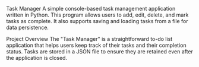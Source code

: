 Task Manager
A simple console-based task management application written in Python. This program allows users to add, edit, delete, and mark tasks as complete. It also supports saving and loading tasks from a file for data persistence.

Project Overview
The "Task Manager" is a straightforward to-do list application that helps users keep track of their tasks and their completion status. Tasks are stored in a JSON file to ensure they are retained even after the application is closed.
